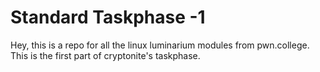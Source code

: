 
# Standard Taskphase -1
Hey, this is a repo for all the linux luminarium modules from pwn.college.
This is the first part of cryptonite's taskphase.
